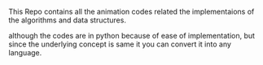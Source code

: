 This Repo contains all the animation codes related the implementaions of the algorithms and data structures.

although the codes are in python because of ease of implementation, but since the underlying concept is same it you can convert it into any language.
